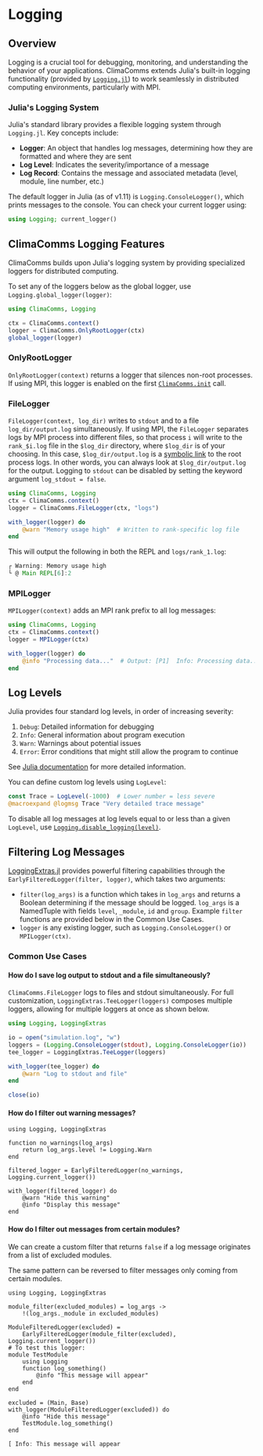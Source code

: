 # Logging

## Overview

Logging is a crucial tool for debugging, monitoring, and understanding the behavior of your applications. ClimaComms extends Julia's built-in logging functionality (provided by [`Logging.jl`](https://docs.julialang.org/en/v1/stdlib/Logging/)) to work seamlessly in distributed computing environments, particularly with MPI.

### Julia's Logging System

Julia's standard library provides a flexible logging system through `Logging.jl`. Key concepts include:

- **Logger**: An object that handles log messages, determining how they are formatted and where they are sent
- **Log Level**: Indicates the severity/importance of a message
- **Log Record**: Contains the message and associated metadata (level, module, line number, etc.)

The default logger in Julia (as of v1.11) is `Logging.ConsoleLogger()`, which prints messages to the console. You can check your current logger using:

```julia
using Logging; current_logger()
```

## ClimaComms Logging Features

ClimaComms builds upon Julia's logging system by providing specialized loggers for distributed computing.

To set any of the loggers below as the global logger, use `Logging.global_logger(logger)`:

```julia
using ClimaComms, Logging

ctx = ClimaComms.context()
logger = ClimaComms.OnlyRootLogger(ctx)
global_logger(logger)
```

### OnlyRootLogger

`OnlyRootLogger(context)` returns a logger that silences non-root processes.
If using MPI, this logger is enabled on the first [`ClimaComms.init`](@ref) call.

### FileLogger

`FileLogger(context, log_dir)` writes to `stdout` and to a file `log_dir/output.log` simultaneously.
If using MPI, the `FileLogger` separates logs by MPI process into different files, so that process `i` will write to the `rank_$i.log` file in the `$log_dir` directory, where `$log_dir` is of your choosing. 
In this case, `$log_dir/output.log` is a [symbolic link](https://en.wikipedia.org/wiki/Symbolic_link) to the root process logs. 
In other words, you can always look at `$log_dir/output.log` for the output. Logging to `stdout` can be disabled by setting the keyword argument `log_stdout = false`.
```julia
using ClimaComms, Logging
ctx = ClimaComms.context()
logger = ClimaComms.FileLogger(ctx, "logs")

with_logger(logger) do
    @warn "Memory usage high"  # Written to rank-specific log file
end
```
This will output the following in both the REPL and `logs/rank_1.log`:
```julia
┌ Warning: Memory usage high
└ @ Main REPL[6]:2
```


### MPILogger

`MPILogger(context)` adds an MPI rank prefix to all log messages:

```julia
using ClimaComms, Logging
ctx = ClimaComms.context()
logger = MPILogger(ctx)

with_logger(logger) do
    @info "Processing data..."  # Output: [P1]  Info: Processing data...
end
```

## Log Levels

Julia provides four standard log levels, in order of increasing severity:

1. `Debug`: Detailed information for debugging
2. `Info`: General information about program execution
3. `Warn`: Warnings about potential issues
4. `Error`: Error conditions that might still allow the program to continue

See [Julia documentation](https://docs.julialang.org/en/v1/stdlib/Logging/#Log-event-structure) for more detailed information.

You can define custom log levels using `LogLevel`:

```julia
const Trace = LogLevel(-1000)  # Lower number = less severe
@macroexpand @logmsg Trace "Very detailed trace message"
```

To disable all log messages at log levels equal to or less than a given `LogLevel`, use [`Logging.disable_logging(level)`](https://docs.julialang.org/en/v1/stdlib/Logging/#Logging.disable_logging).

## Filtering Log Messages

[LoggingExtras.jl](https://github.com/JuliaLogging/LoggingExtras.jl) provides powerful filtering capabilities through the `EarlyFilteredLogger(filter, logger)`, which takes two arguments:

- `filter(log_args)` is a function which takes in `log_args` and returns a Boolean determining if the message should be logged. `log_args` is a NamedTuple with fields `level`, `_module`, `id` and `group`. Example `filter` functions are provided below in the Common Use Cases.
- `logger` is any existing logger, such as `Logging.ConsoleLogger()` or `MPILogger(ctx)`.

### Common Use Cases

#### How do I save log output to stdout and a file simultaneously?

`ClimaComms.FileLogger` logs to files and stdout simultaneously.
For full customization, `LoggingExtras.TeeLogger(loggers)` composes multiple loggers, allowing for multiple loggers at once as shown below. 

```julia
using Logging, LoggingExtras

io = open("simulation.log", "w")
loggers = (Logging.ConsoleLogger(stdout), Logging.ConsoleLogger(io))
tee_logger = LoggingExtras.TeeLogger(loggers)

with_logger(tee_logger) do
    @warn "Log to stdout and file"
end

close(io)
```

#### How do I filter out warning messages?

```@example
using Logging, LoggingExtras

function no_warnings(log_args)
    return log_args.level != Logging.Warn
end

filtered_logger = EarlyFilteredLogger(no_warnings, Logging.current_logger())

with_logger(filtered_logger) do
    @warn "Hide this warning"
    @info "Display this message"
end
```

#### How do I filter out messages from certain modules?

We can create a custom filter that returns `false` if a log message originates from a list of excluded modules.

The same pattern can be reversed to filter messages only coming from certain modules.
```
using Logging, LoggingExtras

module_filter(excluded_modules) = log_args ->
    !(log_args._module in excluded_modules)

ModuleFilteredLogger(excluded) =
    EarlyFilteredLogger(module_filter(excluded), Logging.current_logger())
# To test this logger:
module TestModule
    using Logging
    function log_something()
        @info "This message will appear"
    end
end

excluded = (Main, Base)
with_logger(ModuleFilteredLogger(excluded)) do
    @info "Hide this message"
    TestModule.log_something()
end
```
```julia
[ Info: This message will appear
```
